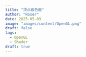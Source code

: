 ```yaml
---
title: "顶点着色器"
author: "Roser"
date: 2025-05-09
image: "images/content/OpenGL.png"
draft: false
tags:
  - OpenGL
  - Shader
draft: true
---
```

